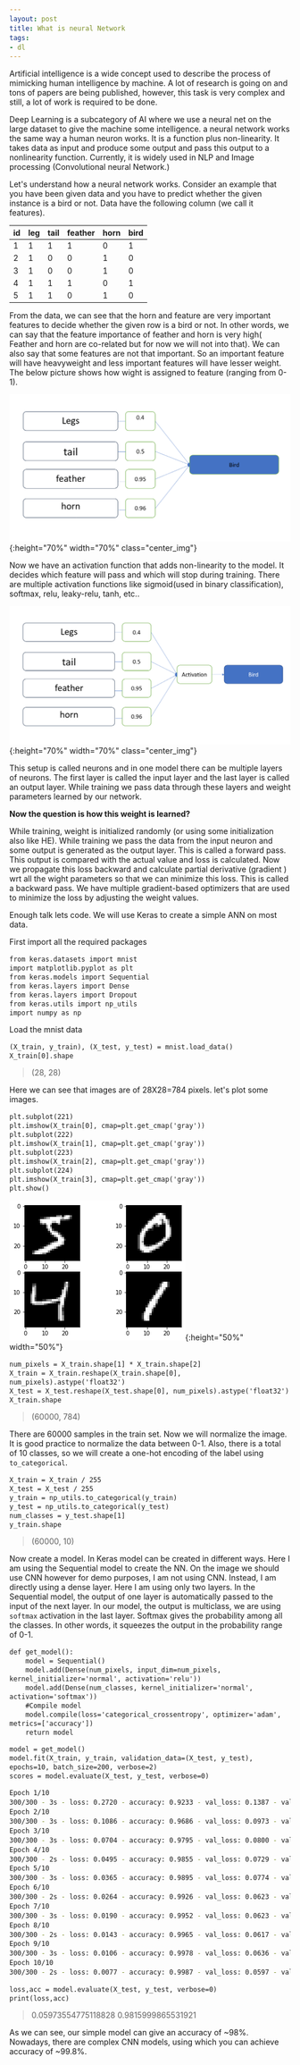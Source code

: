 ```yaml
---
layout: post
title: What is neural Network
tags:
- dl
---
```


Artificial intelligence is a wide concept used to describe the process of mimicking human intelligence by machine. A lot of research is going on and tons of papers are being published, however, this task is very complex and still, a  lot of work is required to be done. 

Deep Learning is a subcategory of AI where we use a neural net on the large dataset to give the machine some intelligence. a neural network works the same way a human neuron works. It is a function plus non-linearity. It takes data as input and produce some output and pass this output to a nonlinearity function. Currently, it is widely used in NLP and Image processing (Convolutional neural Network.) 

Let's understand how a neural network works. Consider an example that you have been given data and you have to predict whether the given instance is a bird or not. Data have the following column (we call it features). 

| id | leg | tail | feather | horn | bird |
|----|-----|------|---------|------|------|
| 1  | 1   | 1    | 1       | 0    | 1    |
| 2  | 1   | 0    | 0       | 1    | 0    |
| 3  | 1   | 0    | 0       | 1    | 0    |
| 4  | 1   | 1    | 1       | 0    | 1    |
| 5  | 1   | 1    | 0       | 1    | 0    |

From the data, we can see that the horn and feature are very important features to decide whether the given row is a bird or not. In other words, we can say that the feature importance of feather and horn is very high( Feather and horn are co-related but for now we will not into that).  We can also say that some features are not that important. So an important feature will have heavyweight and less important features will have lesser weight. 
The below picture shows how wight is assigned to feature (ranging from 0-1).

   ![test](/assets/weights.png){:height="70%" width="70%" class="center_img"}

Now we have an activation function that adds non-linearity to the model. It decides which feature will pass and which will stop during training. There are multiple activation functions like sigmoid(used in binary classification), softmax, relu, leaky-relu, tanh, etc..

 ![test](/assets/activation.png){:height="70%" width="70%" class="center_img"}

This setup is called neurons and in one model there can be multiple layers of neurons. The first layer is called the input layer and the last layer is called an output layer. While training we pass data through these layers and weight parameters learned by our network. 


**Now the question is how this weight is learned?**

While training, weight is initialized randomly (or using some initialization also like HE). While training we pass the data from the input neuron and some output is generated as the output layer. This is called a forward pass. This output is compared with the actual value and loss is calculated. Now we propagate this loss backward and calculate partial derivative (gradient ) wrt all the wight parameters so that we can minimize this loss. This is called a backward pass. We have multiple gradient-based optimizers that are used to minimize the loss by adjusting the weight values. 

Enough talk lets code. We will use Keras to create a simple ANN on most data.

First import all the required packages
```Python3
from keras.datasets import mnist
import matplotlib.pyplot as plt
from keras.models import Sequential
from keras.layers import Dense
from keras.layers import Dropout
from keras.utils import np_utils
import numpy as np
```


Load the mnist data
```
(X_train, y_train), (X_test, y_test) = mnist.load_data()
X_train[0].shape
```

> (28, 28)

Here we can see that images are of 28X28=784 pixels. let's plot some images.
```
plt.subplot(221)
plt.imshow(X_train[0], cmap=plt.get_cmap('gray'))
plt.subplot(222)
plt.imshow(X_train[1], cmap=plt.get_cmap('gray'))
plt.subplot(223)
plt.imshow(X_train[2], cmap=plt.get_cmap('gray'))
plt.subplot(224)
plt.imshow(X_train[3], cmap=plt.get_cmap('gray'))
plt.show()
```
 ![test](/assets/nn_op1.png){:height="50%" width="50%"}

```
num_pixels = X_train.shape[1] * X_train.shape[2]
X_train = X_train.reshape(X_train.shape[0], num_pixels).astype('float32')
X_test = X_test.reshape(X_test.shape[0], num_pixels).astype('float32')
X_train.shape
```
> (60000, 784)
 
 There are 60000 samples in the train set. Now we will normalize the image. It is good practice to normalize the data between 0-1. Also, there is a total of 10 classes, so we will create a one-hot encoding of the label using `to_categorical`.
 
```
X_train = X_train / 255
X_test = X_test / 255
y_train = np_utils.to_categorical(y_train)
y_test = np_utils.to_categorical(y_test)
num_classes = y_test.shape[1]
y_train.shape
```
>(60000, 10)


Now create a model. In Keras model can be created in different ways. Here I am using the Sequential model to create the NN. On the image we should use CNN however for demo purposes, I am not using CNN. Instead, I am directly using a dense layer. Here I am using only two layers. In the Sequential model, the output of one layer is automatically passed to the input of the next layer. In our model, the output is multiclass, we are using `softmax` activation in the last layer. Softmax gives the probability among all the classes. In other words, it squeezes the output in the probability range of 0-1.

```
def get_model():
    model = Sequential()
    model.add(Dense(num_pixels, input_dim=num_pixels, kernel_initializer='normal', activation='relu'))
    model.add(Dense(num_classes, kernel_initializer='normal', activation='softmax'))
    #Compile model
    model.compile(loss='categorical_crossentropy', optimizer='adam', metrics=['accuracy'])
    return model
```


```Python3
model = get_model()
model.fit(X_train, y_train, validation_data=(X_test, y_test), epochs=10, batch_size=200, verbose=2)
scores = model.evaluate(X_test, y_test, verbose=0)
```


```sh
Epoch 1/10
300/300 - 3s - loss: 0.2720 - accuracy: 0.9233 - val_loss: 0.1387 - val_accuracy: 0.9570
Epoch 2/10
300/300 - 3s - loss: 0.1086 - accuracy: 0.9686 - val_loss: 0.0973 - val_accuracy: 0.9715
Epoch 3/10
300/300 - 3s - loss: 0.0704 - accuracy: 0.9795 - val_loss: 0.0800 - val_accuracy: 0.9749
Epoch 4/10
300/300 - 2s - loss: 0.0495 - accuracy: 0.9855 - val_loss: 0.0729 - val_accuracy: 0.9765
Epoch 5/10
300/300 - 3s - loss: 0.0365 - accuracy: 0.9895 - val_loss: 0.0774 - val_accuracy: 0.9760
Epoch 6/10
300/300 - 2s - loss: 0.0264 - accuracy: 0.9926 - val_loss: 0.0623 - val_accuracy: 0.9802
Epoch 7/10
300/300 - 3s - loss: 0.0190 - accuracy: 0.9952 - val_loss: 0.0623 - val_accuracy: 0.9798
Epoch 8/10
300/300 - 2s - loss: 0.0143 - accuracy: 0.9965 - val_loss: 0.0617 - val_accuracy: 0.9800
Epoch 9/10
300/300 - 3s - loss: 0.0106 - accuracy: 0.9978 - val_loss: 0.0636 - val_accuracy: 0.9811
Epoch 10/10
300/300 - 2s - loss: 0.0077 - accuracy: 0.9987 - val_loss: 0.0597 - val_accuracy: 0.9816
```


```
loss,acc = model.evaluate(X_test, y_test, verbose=0)
print(loss,acc)
```

>0.05973554775118828 0.9815999865531921


As we can see, our simple model can give an accuracy of ~98%. Nowadays, there are complex CNN models, using which you can achieve accuracy of ~99.8%.
